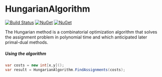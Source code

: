 # HungarianAlgorithm
[![Build Status](https://travis-ci.org/vivet/HungarianAlgorithm.svg?branch=master)](https://travis-ci.org/vivet/HungarianAlgorithm)
[![NuGet](https://img.shields.io/nuget/dt/HungarianAlgorithm.svg)](https://www.nuget.org/packages/HungarianAlgorithm/)
[![NuGet](https://img.shields.io/nuget/v/HungarianAlgorithm.svg)](https://www.nuget.org/packages/HungarianAlgorithm/)

The Hungarian method is a combinatorial optimization algorithm that solves the assignment problem in polynomial time and which anticipated later primal-dual methods.  

##### Using the algorithm
```csharp
var costs = new int[x,y]();
var result = HungarianAlgorithm.FindAssignments(costs);
```

